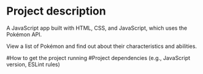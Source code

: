 # Project description 
A JavaScript app built with HTML, CSS, and JavaScript, which uses the Pokémon API.

View a list of Pokémon and find out about their characteristics and abilities.

#How to get the project running
#Project dependencies (e.g., JavaScript version, ESLint rules)
